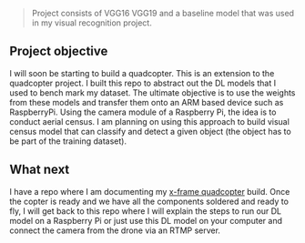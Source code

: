 > Project consists of VGG16 VGG19 and a baseline model that was used in my visual recognition project.

## Project objective
I will soon be starting to build a quadcopter. This is an extension to the quadcopter project. I built this repo to abstract out the DL models that I used to bench mark my dataset. The ultimate objective is to use the weights from these models and transfer them onto an ARM based device such as RaspberryPi. Using the camera module of a Raspberry Pi, the idea is to conduct aerial census. I am planning on using this approach to build visual census model that can classify and detect a given object (the object has to be part of the training dataset).

## What next
I have a repo where I am documenting my [x-frame quadcopter](https://github.com/bhargavpanth/drone-build-along) build. Once the copter is ready and we have all the components soldered and ready to fly, I will get back to this repo where I will explain the steps to run our DL model on a Raspberry Pi or just use this DL model on your computer and connect the camera from the drone via an RTMP server.
